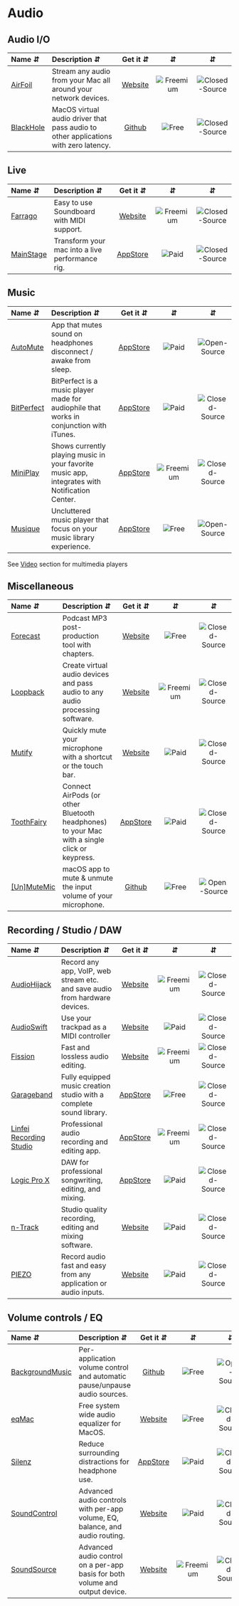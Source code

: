 # Audio 

## Audio I/O
| Name ⇵ | Description ⇵ | Get it ⇵ | ⇵ | ⇵ |
|:-------|:--------------|:--------:|:-:|:-:|
|[AirFoil](https://rogueamoeba.com/airfoil/mac/)| Stream any audio from your Mac all around your network devices.|[Website](https://rogueamoeba.com/airfoil/mac/buy.php)|![Freemium](/symbols/freemium.svg "Freemium")|![Closed-Source](/symbols/closed.svg "Closed-Source")|
|[BlackHole](https://github.com/ExistentialAudio/BlackHole)| MacOS virtual audio driver that pass audio to other applications with zero latency.|[Github](https://github.com/ExistentialAudio/BlackHole#readme)|![Free](/symbols/free.svg "Free")|![Closed-Source](/symbols/closed.svg "Closed-Source")|


## Live
| Name ⇵ | Description ⇵ | Get it ⇵ | ⇵ | ⇵ |
|:-------|:--------------|:--------:|:-:|:-:|
|[Farrago](https://rogueamoeba.com/farrago/)| Easy to use Soundboard with MIDI support. |[Website](https://rogueamoeba.com/farrago/buy.php)|![Freemium](/symbols/freemium.svg "Freemium")|![Closed-Source](/symbols/closed.svg "Closed-Source")|
|[MainStage](https://www.apple.com/mainstage/)| Transform your mac into a live performance rig. |[AppStore](https://itunes.apple.com/us/app/mainstage-3/id634159523?mt=12)|![Paid](/symbols/paid.svg "Paid")|![Closed-Source](/symbols/closed.svg "Closed-Source")|


## Music
| Name ⇵ | Description ⇵ | Get it ⇵ | ⇵ | ⇵ |
|:-------|:--------------|:--------:|:-:|:-:|
|[AutoMute](https://github.com/yonilevy/automute)| App that mutes sound on headphones disconnect / awake from sleep.|[AppStore](https://apps.apple.com/us/app/automute-preventing-awkward-situations/id1118136179)|![Paid](/symbols/paid.svg "Paid")|![Open-Source](/symbols/open.svg "Open-Source")|
|[BitPerfect](http://bitperfectsound.blogspot.com)| BitPerfect is a music player made for audiophile that works in conjunction with iTunes.|[AppStore](https://apps.apple.com/app/bitperfect/id455545700)|![Paid](/symbols/paid.svg "Paid")|![Closed-Source](/symbols/closed.svg "Closed-Source")|
|[MiniPlay](https://daftlogicstudio.com/miniplay/)| Shows currently playing music in your favorite music app, integrates with Notification Center. |[AppStore](https://itunes.apple.com/us/app/miniplay-notification-center/id936243210?mt=12)|![Freemium](/symbols/freemium.svg "Freemium")|![Closed-Source](/symbols/closed.svg "Closed-Source")|
|[Musique](https://flavio.tordini.org/musique)| Uncluttered music player that focus on your music library experience.|[AppStore](https://apps.apple.com/app/musique/id474190659?ls=1&mt=12)|![Free](/symbols/free.svg "Free")|![Open-Source](/symbols/open.svg "Open-Source")|

See [Video](/apps/video) section for multimedia players 


##  Miscellaneous
| Name ⇵ | Description ⇵ | Get it ⇵ | ⇵ | ⇵ |
|:-------|:--------------|:--------:|:-:|:-:|
|[Forecast](https://overcast.fm/forecast)| Podcast MP3 post-production tool with chapters.|[Website](https://overcast.fm/forecast)|![Free](/symbols/free.svg "Free")|![Closed-Source](/symbols/closed.svg "Closed-Source")|
|[Loopback](https://rogueamoeba.com/loopback/)| Create virtual audio devices and pass audio to any audio processing software.|[Website](https://rogueamoeba.com/loopback/)|![Freemium](/symbols/freemium.svg "Freemium")|![Closed-Source](/symbols/closed.svg "Closed-Source")|
|[Mutify](https://mutify.app/)| Quickly mute your microphone with a shortcut or the touch bar. |[Website](https://mutify.app/)|![Paid](/symbols/paid.svg "Paid")|![Closed-Source](/symbols/closed.svg "Closed-Source")|
|[ToothFairy](https://c-command.com/toothfairy/)| Connect AirPods (or other Bluetooth headphones) to your Mac with a single click or keypress.|[AppStore](https://apps.apple.com/us/app/toothfairy/id1191449274?mt=12)|![Paid](/symbols/paid.svg "Paid")|![Closed-Source](/symbols/closed.svg "Closed-Source")|
|[[Un]MuteMic](https://github.com/CocoaHeadsBrasil/MuteUnmuteMic)| macOS app to mute & unmute the input volume of your microphone.|[Github](https://github.com/CocoaHeadsBrasil/MuteUnmuteMic)|![Free](/symbols/free.svg "Free")|![Open-Source](/symbols/open.svg "Open-Source")|

## Recording / Studio / DAW
| Name ⇵ | Description ⇵ | Get it ⇵ | ⇵ | ⇵ |
|:-------|:--------------|:--------:|:-:|:-:|
|[AudioHijack](https://rogueamoeba.com/audiohijack/)| Record any app, VoIP, web stream etc. and save audio from hardware devices.|[Website](https://rogueamoeba.com/audiohijack/)|![Freemium](/symbols/freemium.svg "Freemium")|![Closed-Source](/symbols/closed.svg "Closed-Source")|
|[AudioSwift](https://audioswiftapp.com/)| Use your trackpad as a MIDI controller|[Website](https://audioswiftapp.com/)|![Paid](/symbols/paid.svg "Paid")|![Closed-Source](/symbols/closed.svg "Closed-Source")|
|[Fission](https://rogueamoeba.com/fission/)| Fast and lossless audio editing.|[Website](https://rogueamoeba.com/fission/buy.php)|![Freemium](/symbols/freemium.svg "Freemium")|![Closed-Source](/symbols/closed.svg "Closed-Source")|
|[Garageband](https://www.apple.com/mac/garageband/)| Fully equipped music creation studio with a complete sound library.|[AppStore](https://itunes.apple.com/us/app/garageband/id682658836?mt=12&ls=1)|![Free](/symbols/free.svg "Free")|![Closed-Source](/symbols/closed.svg "Closed-Source")|
|[Linfei Recording Studio](https://www.linfei.app/en/Linfei-Recording-Studio-Mac/)| Professional audio recording and editing app.|[AppStore](https://apps.apple.com/us/app/voice-recorder-hd-recording/id1017198069?mt=12)|![Freemium](/symbols/freemium.svg "Freemium")|![Closed-Source](/symbols/closed.svg "Closed-Source")|
|[Logic Pro X](https://www.apple.com/logic-pro/)| DAW for professional songwriting, editing, and mixing.|[AppStore](https://itunes.apple.com/us/app/logic-pro-x/id634148309?mt=12)|![Paid](/symbols/paid.svg "Paid")|![Closed-Source](/symbols/closed.svg "Closed-Source")|
|[n-Track](https://ntrack.com)| Studio quality recording, editing and mixing software.|[Website](https://ntrack.com/buy.php)|![Paid](/symbols/paid.svg "Paid")|![Closed-Source](/symbols/closed.svg "Closed-Source")|
|[PIEZO](https://rogueamoeba.com/piezo/)| Record audio fast and easy from any application or audio inputs.|[Website](https://rogueamoeba.com/piezo/buy.php)|![Paid](/symbols/paid.svg "Paid")|![Closed-Source](/symbols/closed.svg "Closed-Source")|


## Volume controls / EQ
| Name ⇵ | Description ⇵ | Get it ⇵ | ⇵ | ⇵ |
|:-------|:--------------|:--------:|:-:|:-:|
|[BackgroundMusic](https://github.com/kyleneideck/BackgroundMusic#readme)| Per-application volume control and automatic pause/unpause audio sources.|[Github](https://github.com/kyleneideck/BackgroundMusic)|![Free](/symbols/free.svg "Free")|![Open-Source](/symbols/open.svg "Open-Source")|
|[eqMac](https://eqmac.app/)| Free system wide audio equalizer for MacOS.|[Website](https://eqmac.app/)|![Free](/symbols/free.svg "Free")|![Closed-Source](/symbols/closed.svg "Closed-Source")|
|[Silenz](https://silenzapp.com/)| Reduce surrounding distractions for headphone use.|[AppStore](https://apps.apple.com/us/app/silenz/id1126098076?mt=12&at=1010lLeR&ct=silenzapp-lp)|![Paid](/symbols/paid.svg "Paid")|![Closed-Source](/symbols/closed.svg "Closed-Source")|
|[SoundControl](https://staticz.com/soundcontrol/)| Advanced audio controls with per-app volume, EQ, balance, and audio routing.|[Website](https://staticz.com/soundcontrol/)|![Paid](/symbols/paid.svg "Paid")|![Closed-Source](/symbols/closed.svg "Closed-Source")|
|[SoundSource](https://rogueamoeba.com/soundsource/)| Advanced audio control on a per-app basis for both volume and output device.|[Website](https://rogueamoeba.com/soundsource/)|![Freemium](/symbols/freemium.svg "Freemium")|![Closed-Source"](/symbols/closed.svg "Closed-Source")|
